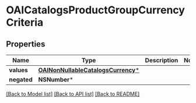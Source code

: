 # OAICatalogsProductGroupCurrencyCriteria

## Properties
Name | Type | Description | Notes
------------ | ------------- | ------------- | -------------
**values** | [**OAINonNullableCatalogsCurrency***](OAINonNullableCatalogsCurrency.md) |  | 
**negated** | **NSNumber*** |  | 

[[Back to Model list]](../README.md#documentation-for-models) [[Back to API list]](../README.md#documentation-for-api-endpoints) [[Back to README]](../README.md)


